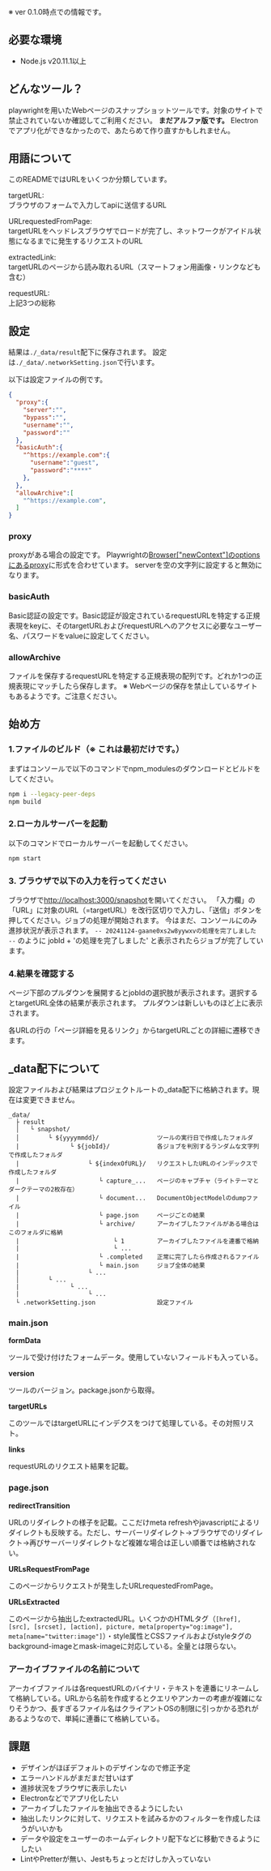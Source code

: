 ※ ver 0.1.0時点での情報です。

## 必要な環境

- Node.js v20.11.1以上

## どんなツール？

playwrightを用いたWebページのスナップショットツールです。対象のサイトで禁止されていないか確認してご利用ください。
 __まだアルファ版です。__ Electronでアプリ化ができなかったので、あたらめて作り直すかもしれません。

## 用語について

このREADMEではURLをいくつか分類しています。

targetURL:  
ブラウザのフォームで入力してapiに送信するURL  

URLrequestedFromPage:  
targetURLをヘッドレスブラウザでロードが完了し、ネットワークがアイドル状態になるまでに発生するリクエストのURL  

extractedLink:  
targetURLのページから読み取れるURL（スマートフォン用画像・リンクなども含む）  

requestURL:  
上記3つの総称  

## 設定

結果は`./_data/result`配下に保存されます。
設定は`./_data/.networkSetting.json`で行います。

以下は設定ファイルの例です。

```JSON
{
  "proxy":{
    "server":"",
    "bypass":"",
    "username":"",
    "password":""
  },
  "basicAuth":{
    "^https://example.com":{
      "username":"guest",
      "password":"****"
    },
  },
  "allowArchive":[
    "^https://example.com",
  ]
}
```

### proxy

proxyがある場合の設定です。 Playwrightの[Browser["newContext"]のoptionsにあるproxy](https://playwright.dev/docs/api/class-browser#browser-new-context)に形式を合わせています。
serverを空の文字列に設定すると無効になります。

### basicAuth

Basic認証の設定です。Basic認証が設定されているrequestURLを特定する正規表現をkeyに、そのtargetURLおよびrequestURLへのアクセスに必要なユーザー名、パスワードをvalueに設定してください。

### allowArchive

ファイルを保存するrequestURLを特定する正規表現の配列です。どれか1つの正規表現にマッチしたら保存します。
※ Webページの保存を禁止しているサイトもあるようです。ご注意ください。

## 始め方

### 1.ファイルのビルド（※ これは最初だけです。）
まずはコンソールで以下のコマンドでnpm_modulesのダウンロードとビルドをしてください。

```bash
npm i --legacy-peer-deps
npm build
```

### 2.ローカルサーバーを起動
以下のコマンドでローカルサーバーを起動してください。

```bash
npm start
```

### 3. ブラウザで以下の入力を行ってください
ブラウザで[http://localhost:3000/snapshot](http://localhost:3000/snapshot)を開いてください。
「入力欄」の「URL」に対象のURL（=targetURL）を改行区切りで入力し、「送信」ボタンを押してください。ジョブの処理が開始されます。
今はまだ、コンソールにのみ進捗状況が表示されます。
`-- 20241124-gaane0xs2w8yywxvの処理を完了しました --`
のように jobId + 'の処理を完了しました' と表示されたらジョブが完了しています。

### 4.結果を確認する

ページ下部のプルダウンを展開するとjobIdの選択肢が表示されます。選択するとtargetURL全体の結果が表示されます。
プルダウンは新しいものほど上に表示されます。

各URLの行の「ページ詳細を見るリンク」からtargetURLごとの詳細に遷移できます。

## _data配下について

設定ファイルおよび結果はプロジェクトルートの_data配下に格納されます。現在は変更できません。

```
_data/
  ├ result
  │   └ snapshot/
  │        └ ${yyyymmdd}/                ツールの実行日で作成したフォルダ
  |              └ ${jobId}/             各ジョブを判別するランダムな文字列で作成したフォルダ
  |                   └ ${indexOfURL}/   リクエストしたURLのインデックスで作成したフォルダ
  |                      └ capture_...   ページのキャプチャ（ライトテーマとダークテーマの2枚存在）
  |                      └ document...   DocumentObjectModelのdumpファイル
  |                      └ page.json     ページごとの結果
  |                      └ archive/      アーカイブしたファイルがある場合はこのフォルダに格納
  |                          └ 1         アーカイブしたファイルを連番で格納
  |                          └ ...
  |                      └ .completed    正常に完了したら作成されるファイル
  |                      └ main.json     ジョブ全体の結果
  |                   └ ...
  │        └ ...
  |              └ ...
  |                   └ ...
  └ .networkSetting.json                 設定ファイル
```

### main.json

__formData__

 ツールで受け付けたフォームデータ。使用していないフィールドも入っている。

__version__

 ツールのバージョン。package.jsonから取得。

__targetURLs__

 このツールではtargetURLにインデクスをつけて処理している。その対照リスト。

__links__

 requestURLのリクエスト結果を記載。

### page.json

__redirectTransition__

 URLのリダイレクトの様子を記載。ここだけmeta refreshやjavascriptによるリダイレクトも反映する。ただし、サーバーリダイレクト→ブラウザでのリダイレクト→再びサーバーリダイレクトなど複雑な場合は正しい順番では格納されない。

__URLsRequestFromPage__

 このページからリクエストが発生したURLrequestedFromPage。

__URLsExtracted__

 このページから抽出したextractedURL。いくつかのHTMLタグ（`[href], [src], [srcset], [action], picture, meta[property="og:image"], meta[name="twitter:image"]`）・style属性とCSSファイルおよびstyleタグのbackground-imageとmask-imageに対応している。全量とは限らない。

### アーカイブファイルの名前について
アーカイブファイルは各requestURLのバイナリ・テキストを連番にリネームして格納している。URLから名前を作成するとクエリやアンカーの考慮が複雑になりそうかつ、長すぎるファイル名はクライアントOSの制限に引っかかる恐れがあるようなので、単純に連番にて格納している。

## 課題

- デザインがほぼデフォルトのデザインなので修正予定
- エラーハンドルがまだまだ甘いはず
- 進捗状況をブラウザに表示したい
- Electronなどでアプリ化したい
- アーカイブしたファイルを抽出できるようにしたい
- 抽出したリンクに対して、リクエストを試みるかのフィルターを作成したほうがいいかも
- データや設定をユーザーのホームディレクトリ配下などに移動できるようにしたい
- LintやPretterが無い、Jestもちょっとだけしか入っていない

